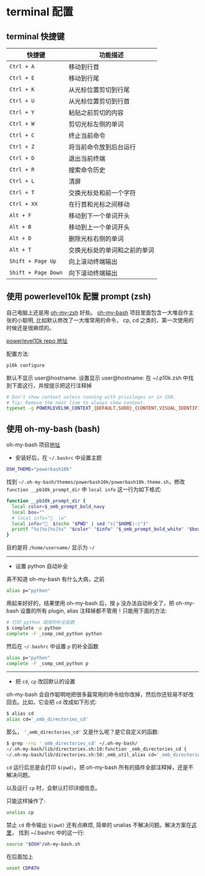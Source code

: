 # terminal 配置


## terminal 快捷键

| 快捷键          | 功能描述                           |
|----------------|------------------------------------|
| `Ctrl + A`     | 移动到行首                         |
| `Ctrl + E`     | 移动到行尾                         |
| `Ctrl + K`     | 从光标位置剪切到行尾               |
| `Ctrl + U`     | 从光标位置剪切到行首               |
| `Ctrl + Y`     | 粘贴之前剪切的内容                 |
| `Ctrl + W`     | 剪切光标左侧的单词                 |
| `Ctrl + C`     | 终止当前命令                       |
| `Ctrl + Z`     | 将当前命令放到后台运行             |
| `Ctrl + D`     | 退出当前终端                       |
| `Ctrl + R`     | 搜索命令历史                       |
| `Ctrl + L`     | 清屏                               |
| `Ctrl + T`     | 交换光标处和前一个字符             |
| `Ctrl + XX`    | 在行首和光标之间移动               |
| `Alt + F`      | 移动到下一个单词开头               |
| `Alt + B`      | 移动到上一个单词开头               |
| `Alt + D`      | 删除光标右侧的单词                 |
| `Alt + T`      | 交换光标处的单词和之前的单词       |
| `Shift + Page Up` | 向上滚动终端输出                  |
| `Shift + Page Down` | 向下滚动终端输出                |


## 使用 powerlevel10k 配置 prompt (zsh)

自己电脑上还是用 [oh-my-zsh](https://github.com/ohmyzsh/ohmyzsh) 好些。 [oh-my-bash](https://github.com/ohmybash/oh-my-bash) 项目里面包含一大堆自作主张的小聪明, 比如默认修改了一大堆常用的命令， cp, cd 之类的，第一次使用的时候还是很麻烦的。

[powerlevel10k repo 地址](https://github.com/romkatv/powerlevel10k?tab=readme-ov-file#how-do-i-add-username-andor-hostname-to-prompt)

配置方法:
```bash
p10k configure
```

默认不显示 user@hostname. 设置显示 user@hostname: 在 ~/.p10k.zsh 中找到下面这行，并按提示把这行注释掉

```bash
# Don't show context unless running with privileges or in SSH.
# Tip: Remove the next line to always show context.
typeset -g POWERLEVEL9K_CONTEXT_{DEFAULT,SUDO}_{CONTENT,VISUAL_IDENTIFIER}_EXPANSION=
```


## 使用 oh-my-bash (bash)

oh-my-bash 项目[地址](https://github.com/ohmybash/oh-my-bash)

* 安装好后，在 `~/.bashrc` 中设置主题
```bash
OSH_THEME="powerbash10k"
```
找到 `~/.oh-my-bash/themes/powerbash10k/powerbash10k.theme.sh`，修改 `function __pb10k_prompt_dir` 中 `local info` 这一行为如下格式:
```bash
function __pb10k_prompt_dir {
  local color=$_omb_prompt_bold_navy
  local box=""
  # local info="  \w"
  local info="  $(echo "$PWD" | sed "s|^$HOME|~|")"
  printf "%s|%s|%s|%s" "$color" "$info" "$_omb_prompt_bold_white" "$box"
}
```
目的是将 `/home/username/` 显示为 `~/`


---

* 设置 python 自动补全

真不知道 oh-my-bash 有什么大病，之前
```bash
alias p="python"
```
用起来好好的，结果使用 oh-my-bash 后，按 `p` 没办法自动补全了，把 oh-my-bash 设置的所有 plugin, alias 注释掉都不管用！只能用下面的方法:
```bash
# 打印 python 调用的补全函数
$ complete -p python
complete -F _comp_cmd_python python
```
然后在 `~/.bashrc` 中设置 `p` 的补全函数
```bash
alias p="python"
complete -F _comp_cmd_python p
```

---


* 把 `cd`, `cp` 改回默认的设置

oh-my-bash 会自作聪明地把很多最常用的命令给你改掉，然后你还轻易不好改回去。比如，它会把 `cd` 改成如下形式:
```bash
$ alias cd
alias cd='_omb_directories_cd'
```
那么， `'_omb_directories_cd'` 又是什么呢？是它自定义的函数:
```bash
$ grep -rni '_omb_directories_cd' ~/.oh-my-bash/
~/.oh-my-bash/lib/directories.sh:10:function _omb_directories_cd {
~/.oh-my-bash/lib/directories.sh:50:_omb_util_alias cd='_omb_directories_cd'
```
`cd` 运行后总是会打印 `$(pwd)`。把 oh-my-bash 所有的插件全部注释掉，还是不解决问题。

以及运行 `cp` 时，会默认打印详细信息。


只能这样操作了:
```bash
unalias cp

```
禁止 `cd` 命令输出 `$(pwd)` 还有点麻烦, 简单的 unalias 不解决问题。解决方案在[这里](https://github.com/ohmybash/oh-my-bash/issues/201)， 找到 ~/.bashrc 中的这一行:
```bash
source "$OSH"/oh-my-bash.sh
```
在后面加上
```bash
unset CDPATH
```

<!--stackedit_data:
eyJoaXN0b3J5IjpbLTQ2NzIxOTIxNCwtMTc0OTM1NjgxMiw3OT
I5NTg2NjQsLTIwODU2MjM2MzAsMTA4NjYyNDQxNSwtMTk2ODUz
MzQyMCwtODQ3MzI0MzU5LDMwOTA2NTgyNl19
-->